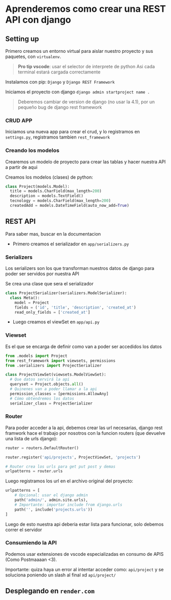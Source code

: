 # Aprenderemos como crear una REST API con django

## Setting up

Primero creamos un entorno virtual para aislar nuestro proyecto y sus paquetes, con `virtualenv`.

> **Pro tip vscode**:
> usar el selector de interprete de python
> Asi cada terminal estará cargada correctamente

Instalamos con pip: `Django` y `Django REST Framework`

Iniciamos el proyecto con django `django admin startproject name .`

> Deberemos cambiar de version de django (no usar la 4.1), por un pequeño bug de django rest framework

### CRUD APP

Iniciamos una nueva app para crear el crud, y lo registramos en `settings.py`, registramos tambien `rest_framework`

### Creando los modelos

Crearemos un modelo de proyecto para crear las tablas y hacer nuestra API a partir de aqui

Creamos los modelos (clases) de python:

```python
class Project(models.Model):
  title = models.CharField(max_length=200)
  description = models.TextField()
  tecnology = models.CharField(max_length=200)
  createdAdd = models.DateTimeField(auto_now_add=True)
```

## REST API

Para saber mas, buscar en la documentacion

- Primero creamos el serializador en `app/serializers.py`

### Serializers

Los serializers son los que transforman nuestros datos de django para poder ser servidos por nuestra API

Se crea una clase que sera el serializador

```python
class ProjectSerializer(serializers.ModelSerializer):
  class Meta():
    model = Project
    fields = ('id', 'title', 'description', 'created_at')
    read_only_fields = ['created_at']
```

- Luego creamos el viewSet en `app/api.py`

### Viewset

Es el que se encarga de definir como van a poder ser accedidos los datos

```python
from .models import Project
from rest_framework import viewsets, permissions
from .serializers import ProjectSerializer

class ProjectViewSet(viewsets.ModelViewSet):
  # Que datos servirá la api
  queryset = Project.objects.all()
  # Quinenes van a poder llamar a la api
  permission_classes = [permissions.AllowAny]
  # Cómo obtendremos los datos
  serializer_class = ProjectSerializer
```

### Router

Para poder acceder a la api, debemos crear las url necesarias, django rest framwork hace el trabajo por nosotros con la funcion routers (que devuelve una lista de urls django):

```python
router = routers.DefaultRouter()

router.register('api/projects', ProjectViewSet, 'projects')

# Router crea los urls para get put post y demas
urlpatterns = router.urls
```

Luego registramos los url en el archivo original del proyecto:

```python
urlpatterns = [
    # Opcional: usar el django admin
    path('admin/', admin.site.urls),
    # Importante: importar include from django.urls
    path('', include('projects.urls'))
]
```

Luego de esto nuestra api deberia estar lista para funcionar, solo debemos correr el servidor

### Consumiendo la API

Podemos usar extensiones de vscode especializadas en consumo de APIS (Como Postmaaaan <3).

Importante: quiza haya un error al intentar acceder como: `api/project` y se soluciona poniendo un slash al final xd `api/project/`

## Desplegando en `render.com`
